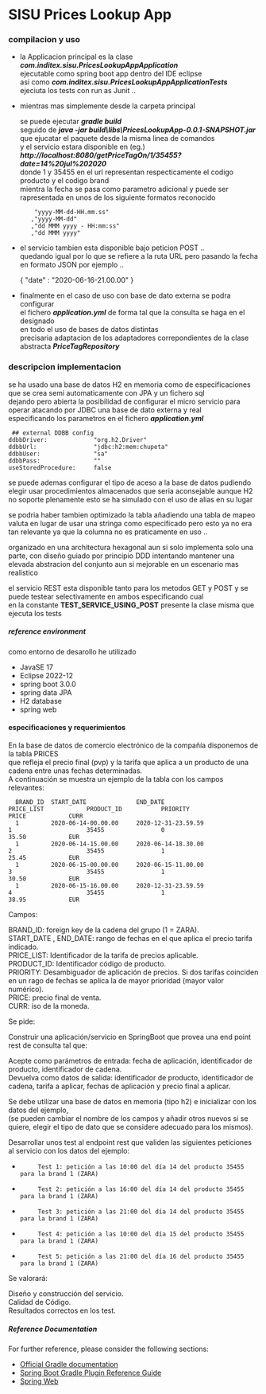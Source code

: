 # SISU Prices Lookup App

### compilacion y uso   

-  la Applicacion principal es la clase  
   ***com.inditex.sisu.PricesLookupAppApplication***  
  ejecutable como spring boot app dentro del IDE eclipse  
  asi como 
	   ***com.inditex.sisu.PricesLookupAppApplicationTests***  
ejeciuta los tests con run as Junit ..
  
  
- mientras mas simplemente desde la carpeta principal  

  se puede ejecutar 
	***gradle build***  
seguido de ***java -jar build\libs\PricesLookupApp-0.0.1-SNAPSHOT.jar***  
que ejucatar el paquete desde la misma linea de comandos  
y el servicio estara disponible en (eg.)  
 ***http://localhost:8080/getPriceTagOn/1/35455?date=14%20jul%202020***  
donde  1 y 35455 en el url representan respecticamente el codigo producto y el codigo brand  
mientra la fecha se pasa como parametro adicional y puede ser rapresentada en unos de los siguiente formatos reconocido  

		  "yyyy-MM-dd-HH.mm.ss"
		 ,"yyyy-MM-dd"              
		 ,"dd MMM yyyy - HH:mm:ss"
		 ,"dd MMM yyyy"

 
- el servicio tambien esta disponible bajo peticion POST ..   
quedando igual por lo que se refiere a la ruta URL pero pasando la fecha en formato JSON 
por ejemplo ..

	{ "date" : "2020-06-16-21.00.00" }
	
- finalmente en el caso de uso con base de dato externa se podra configurar  
el fichero ***application.yml*** de forma tal que la consulta se haga en el designado  
en todo el uso de bases de datos distintas   
precisaria adaptacion de los adaptadores correpondientes de la clase abstracta ***PriceTagRepository***
  

### descripcion implementacion

se ha usado una base de datos H2 en memoria como de especificaciones que se crea semi automaticamente con JPA y un fichero sql  
dejando pero abierta la posibilidad de configurar el micro servicio para operar atacando por JDBC una base de dato externa y real  
especificando los parametros en el fichero ***application.yml***  

~~~~
 ## external DDBB config
ddbbDriver:             "org.h2.Driver"
ddbbUrl:                "jdbc:h2:mem:chupeta"
ddbbUser:               "sa"
ddbbPass:               ""
useStoredProcedure:     false
~~~~

se puede ademas configurar el tipo de aceso a la base de datos pudiendo elegir usar procedimientos almacenados que seria aconsejable
aunque H2 no soporte plenamente esto se ha simulado con el uso de alias en su lugar   

se podria haber tambien optimizado la tabla añadiendo una tabla de mapeo valuta en lugar de usar una stringa como especificado 
pero esto ya no era tan relevante ya que la columna no es praticamente en uso .. 

organizado en una architectura hexagonal aun si solo implementa solo una parte, con diseño guiado por principio DDD
intentando mantener una elevada abstracion del conjunto aun si mejorable en un escenario mas realistico

el servicio REST esta disponible tanto para los metodos GET y POST 
y se puede testear selectivamente en ambos especificando cual  
en la constante **TEST_SERVICE_USING_POST** presente la clase misma que ejecuta los tests 

##### reference environment

como entorno de desarollo he utilizado 

- JavaSE 17
- Eclipse 2022-12
- spring boot 3.0.0
- spring data JPA
- H2 database
- spring web


#### especificaciones y requerimientos

En la base de datos de comercio electrónico de la compañía disponemos de la tabla PRICES  
 que refleja el precio final (pvp) y la tarifa que aplica a un producto de una cadena entre unas fechas determinadas.  
 A continuación se muestra un ejemplo de la tabla con los campos relevantes:
 
~~~~  
  BRAND_ID  START_DATE              END_DATE                            PRICE_LIST            PRODUCT_ID           PRIORITY                 PRICE            CURR
  1         2020-06-14-00.00.00     2020-12-31-23.59.59                 1                     35455                0                         35.50            EUR  
  1         2020-06-14-15.00.00     2020-06-14-18.30.00                 2                     35455                1                         25.45            EUR  
  1         2020-06-15-00.00.00     2020-06-15-11.00.00                 3                     35455                1                         30.50            EUR  
  1         2020-06-15-16.00.00     2020-12-31-23.59.59                 4                     35455                1                         38.95            EUR 
~~~~
Campos:  
 
BRAND_ID: foreign key de la cadena del grupo (1 = ZARA).  
START_DATE , END_DATE: rango de fechas en el que aplica el precio tarifa indicado.  
PRICE_LIST: Identificador de la tarifa de precios aplicable.  
PRODUCT_ID: Identificador código de producto.  
PRIORITY: Desambiguador de aplicación de precios. Si dos tarifas coinciden en un rago de fechas se aplica la de mayor prioridad (mayor valor numérico).  
PRICE: precio final de venta.  
CURR: iso de la moneda.  
 
Se pide:  
 
Construir una aplicación/servicio en SpringBoot que provea una end point rest de consulta  tal que:  
 
Acepte como parámetros de entrada: fecha de aplicación, identificador de producto, identificador de cadena.  
Devuelva como datos de salida: identificador de producto, identificador de cadena, tarifa a aplicar, fechas de aplicación y precio final a aplicar.  
 
Se debe utilizar una base de datos en memoria (tipo h2) e inicializar con los datos del ejemplo,  
(se pueden cambiar el nombre de los campos y añadir otros nuevos si se quiere, elegir el tipo de dato que se considere adecuado para los mismos).  
              
Desarrollar unos test al endpoint rest que  validen las siguientes peticiones al servicio con los datos del ejemplo:  
                                                                                       
  -          Test 1: petición a las 10:00 del día 14 del producto 35455   para la brand 1 (ZARA)
  -          Test 2: petición a las 16:00 del día 14 del producto 35455   para la brand 1 (ZARA)
  -          Test 3: petición a las 21:00 del día 14 del producto 35455   para la brand 1 (ZARA)
  -          Test 4: petición a las 10:00 del día 15 del producto 35455   para la brand 1 (ZARA)
  -          Test 5: petición a las 21:00 del día 16 del producto 35455   para la brand 1 (ZARA)
 
 
Se valorará:
 
Diseño y construcción del servicio.  
Calidad de Código.  
Resultados correctos en los test.  



##### Reference Documentation
For further reference, please consider the following sections:

* [Official Gradle documentation](https://docs.gradle.org)
* [Spring Boot Gradle Plugin Reference Guide](https://docs.spring.io/spring-boot/docs/3.0.0/gradle-plugin/reference/html/)
* [Spring Web](https://docs.spring.io/spring-boot/docs/3.0.0/reference/htmlsingle/#web)
  
